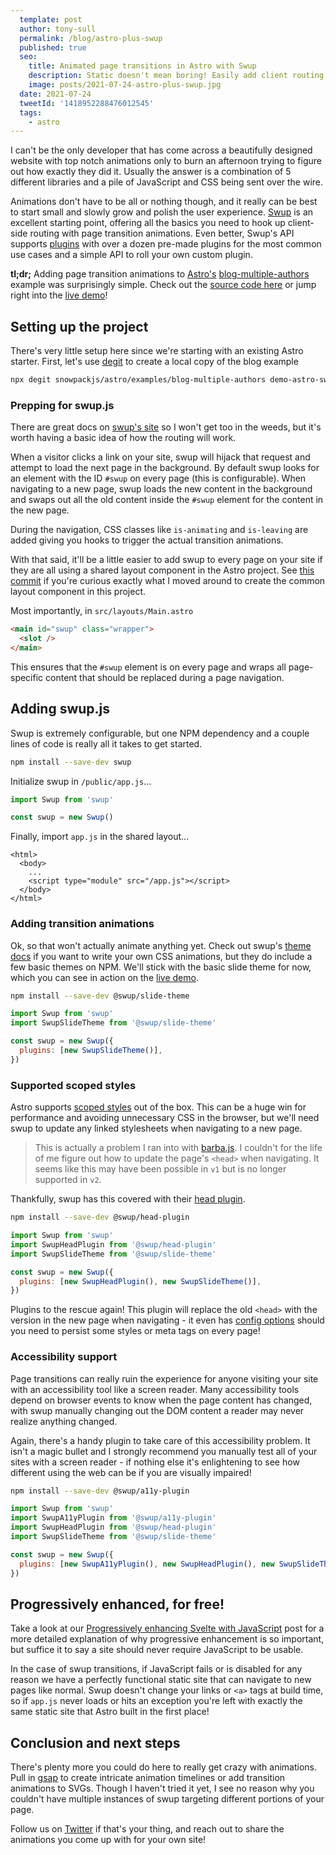 ```yaml
---
  template: post
  author: tony-sull
  permalink: /blog/astro-plus-swup
  published: true
  seo:
    title: Animated page transitions in Astro with Swup
    description: Static doesn't mean boring! Easily add client routing and page transition animations with swup.js
    image: posts/2021-07-24-astro-plus-swup.jpg
  date: 2021-07-24
  tweetId: '1418952288476012545'
  tags:
    - astro
---
```


I can't be the only developer that has come across a beautifully designed website with top notch animations only to burn an afternoon trying to figure out how exactly they did it. Usually the answer is a combination of 5 different libraries and a pile of JavaScript and CSS being sent over the wire.

Animations don't have to be all or nothing though, and it really can be best to start small and slowly grow and polish the user experience. [Swup](https://swup.js.org) is an excellent starting point, offering all the basics you need to hook up client-side routing with page transition animations. Even better, Swup's API supports [plugins](https://swup.js.org/plugins) with over a dozen pre-made plugins for the most common use cases and a simple API to roll your own custom plugin.

**tl;dr;** Adding page transition animations to [Astro's](https://astro.build) [blog-multiple-authors](https://github.com/snowpackjs/astro/tree/main/examples/blog-multiple-authors) example was surprisingly simple. Check out the [source code here](https://github.com/Navillus-BV/demo-astro-swup) or jump right into the [live demo](https://demo-astro-swup.netlify.app/)!

## Setting up the project

There's very little setup here since we're starting with an existing Astro starter. First, let's use [degit](https://github.com/Rich-Harris/degit) to create a local copy of the blog example

```bash
npx degit snowpackjs/astro/examples/blog-multiple-authors demo-astro-swup
```

### Prepping for swup.js

There are great docs on [swup's site](https://swup.js.org/getting-started) so I won't get too in the weeds, but it's worth having a basic idea of how the routing will work.

When a visitor clicks a link on your site, swup will hijack that request and attempt to load the next page in the background. By default swup looks for an element with the ID `#swup` on every page (this is configurable). When navigating to a new page, swup loads the new content in the background and swaps out all the old content inside the `#swup` element for the content in the new page.

During the navigation, CSS classes like `is-animating` and `is-leaving` are added giving you hooks to trigger the actual transition animations.

With that said, it'll be a little easier to add swup to every page on your site if they are all using a shared layout component in the Astro project. See [this commit](https://github.com/Navillus-BV/demo-astro-swup/commit/792e8f996870166684f2299ac315ca7f82d72b39) if you're curious exactly what I moved around to create the common layout component in this project.

Most importantly, in `src/layouts/Main.astro`

```html
<main id="swup" class="wrapper">
  <slot />
</main>
```

This ensures that the `#swup` element is on every page and wraps all page-specific content that should be replaced during a page navigation.

## Adding swup.js

Swup is extremely configurable, but one NPM dependency and a couple lines of code is really all it takes to get started.

```bash
npm install --save-dev swup
```

Initialize swup in `/public/app.js`...

```js
import Swup from 'swup'

const swup = new Swup()
```

Finally, import `app.js` in the shared layout...

```astro
<html>
  <body>
    ...
    <script type="module" src="/app.js"></script>
  </body>
</html>
```

### Adding transition animations

Ok, so that won't actually animate anything yet. Check out swup's [theme docs](https://swup.js.org/themes/create-theme) if you want to write your own CSS animations, but they do include a few basic themes on NPM. We'll stick with the basic slide theme for now, which you can see in action on the [live demo](https://demo-astro-swup.netlify.app/).

```bash
npm install --save-dev @swup/slide-theme
```

```js
import Swup from 'swup'
import SwupSlideTheme from '@swup/slide-theme'

const swup = new Swup({
  plugins: [new SwupSlideTheme()],
})
```

### Supported scoped styles

Astro supports [scoped styles](https://docs.astro.build/guides/styling#scoped-styles) out of the box. This can be a huge win for performance and avoiding unnecessary CSS in the browser, but we'll need swup to update any linked stylesheets when navigating to a new page.

> This is actually a problem I ran into with [barba.js](https://barba.js.org/). I couldn't for the life of me figure out how to update the page's `<head>` when navigating. It seems like this may have been possible in `v1` but is no longer supported in `v2`.

Thankfully, swup has this covered with their [head plugin](https://swup.js.org/plugins/head-plugin).

```bash
npm install --save-dev @swup/head-plugin
```

```js
import Swup from 'swup'
import SwupHeadPlugin from '@swup/head-plugin'
import SwupSlideTheme from '@swup/slide-theme'

const swup = new Swup({
  plugins: [new SwupHeadPlugin(), new SwupSlideTheme()],
})
```

Plugins to the rescue again! This plugin will replace the old `<head>` with the version in the new page when navigating - it even has [config options](https://swup.js.org/plugins/head-plugin#options) should you need to persist some styles or meta tags on every page!

### Accessibility support

Page transitions can really ruin the experience for anyone visiting your site with an accessibility tool like a screen reader. Many accessibility tools depend on browser events to know when the page content has changed, with swup manually changing out the DOM content a reader may never realize anything changed.

Again, there's a handy plugin to take care of this accessibility problem. It isn't a magic bullet and I strongly recommend you manually test all of your sites with a screen reader - if nothing else it's enlightening to see how different using the web can be if you are visually impaired!

```bash
npm install --save-dev @swup/a11y-plugin
```

```js
import Swup from 'swup'
import SwupA11yPlugin from '@swup/a11y-plugin'
import SwupHeadPlugin from '@swup/head-plugin'
import SwupSlideTheme from '@swup/slide-theme'

const swup = new Swup({
  plugins: [new SwupA11yPlugin(), new SwupHeadPlugin(), new SwupSlideTheme()],
})
```

## Progressively enhanced, for free!

Take a look at our [Progressively enhancing Svelte with JavaScript](https://navillus.dev/blog/progressive-enhancement) post for a more detailed explanation of why progressive enhancement is so important, but suffice it to say a site should never require JavaScript to be usable.

In the case of swup transitions, if JavaScript fails or is disabled for any reason we have a perfectly functional static site that can navigate to new pages like normal. Swup doesn't change your links or `<a>` tags at build time, so if `app.js` never loads or hits an exception you're left with exactly the same static site that Astro built in the first place!

## Conclusion and next steps

There's plenty more you could do here to really get crazy with animations. Pull in [gsap](https://greensock.com/gsap/) to create intricate animation timelines or add transition animations to SVGs. Though I haven't tried it yet, I see no reason why you couldn't have multiple instances of swup targeting different portions of your page.

Follow us on [Twitter](https://twitter.com/navillus_dev) if that's your thing, and reach out to share the animations you come up with for your own site!
